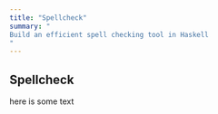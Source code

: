 ```yaml
---
title: "Spellcheck"
summary: "
Build an efficient spell checking tool in Haskell
"
---
```


## Spellcheck

here is some text
